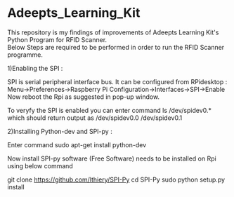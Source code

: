 # Adeepts_Learning_Kit
This repository is my findings of improvements of Adeepts Learning Kit's Python Program for RFID Scanner.  
Below Steps are required to be performed in order to run the RFID Scanner programme.    

1)Enabling the SPI : 

SPI is serial peripheral interface bus. It can be configured from RPidesktop : 
Menu->Preferences->Raspberry Pi Configuration->Interfaces->SPI->Enable 
Now reboot the Rpi as suggested in pop-up window.

To veryfy the SPI is enabled you can enter command ls /dev/spidev0.* which should return output as /dev/spidev0.0  /dev/spidev0.1

2)Installing Python-dev and SPI-py :

Enter command sudo apt-get install python-dev

Now install SPI-py software (Free Software) needs to be installed on Rpi using below command

git  clone https://github.com/lthiery/SPI-Py
cd SPI-Py
sudo python setup.py install



